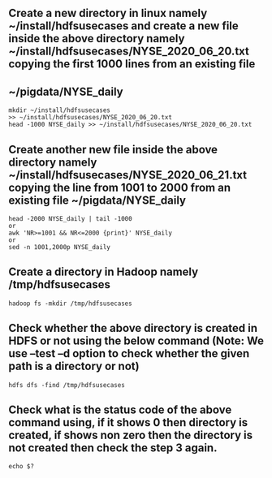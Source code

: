 ## Create a new directory in linux namely ~/install/hdfsusecases and create a new file inside the above directory namely ~/install/hdfsusecases/NYSE_2020_06_20.txt copying the first 1000 lines from an existing file
## ~/pigdata/NYSE_daily
```
mkdir ~/install/hdfsusecases
>> ~/install/hdfsusecases/NYSE_2020_06_20.txt
head -1000 NYSE_daily >> ~/install/hdfsusecases/NYSE_2020_06_20.txt
```
## Create another new file inside the above directory namely ~/install/hdfsusecases/NYSE_2020_06_21.txt copying the line from 1001 to 2000 from an existing file ~/pigdata/NYSE_daily
```
head -2000 NYSE_daily | tail -1000
or
awk 'NR>=1001 && NR<=2000 {print}' NYSE_daily
or
sed -n 1001,2000p NYSE_daily
```
## Create a directory in Hadoop namely /tmp/hdfsusecases
```
hadoop fs -mkdir /tmp/hdfsusecases
```
## Check whether the above directory is created in HDFS or not using the below command (Note: We use –test –d option to check whether the given path is a directory or not)
```
hdfs dfs -find /tmp/hdfsusecases
```
## Check what is the status code of the above command using, if it shows 0 then directory is created, if shows non zero then the directory is not created then check the step 3 again.
```
echo $?
```


